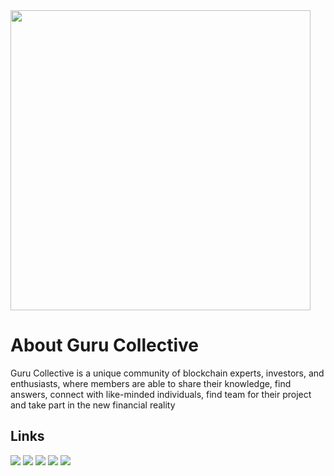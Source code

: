 <img src="https://github.com/Guru-Collective/Whitepaper/raw/master/images/logo_text.png" width="480">

# About Guru Collective

Guru Collective is a unique community of blockchain experts, investors, and enthusiasts, where members are able to share their knowledge, find answers, connect with like-minded individuals, find team for their project and take part in the new financial reality

## Links

[![](https://img.shields.io/badge/Medium-12100E?style=for-the-badge&logo=medium&logoColor=white)](https://go.gurucollective.xyz/medium)
[![](https://img.shields.io/badge/LinkedIn-0077B5?style=for-the-badge&logo=medium&logoColor=white)](https://go.gurucollective.xyz/linkedin)
[![](https://img.shields.io/badge/Discord-7289DA?style=for-the-badge&logo=medium&logoColor=white)](https://go.gurucollective.xyz/discord)
[![](https://img.shields.io/badge/Facebook-1877F2?style=for-the-badge&logo=medium&logoColor=white)](https://go.gurucollective.xyz/facebook)
[![](https://img.shields.io/badge/Twitter-1DA1F2?style=for-the-badge&logo=medium&logoColor=white)](https://go.gurucollective.xyz/twitter)